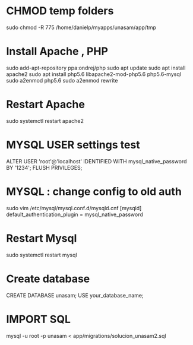 

# CHMOD temp folders
sudo chmod -R 775 /home/danielp/myapps/unasam/app/tmp

# Install Apache , PHP 
sudo add-apt-repository ppa:ondrej/php
sudo apt update
sudo apt install apache2
sudo apt install php5.6 libapache2-mod-php5.6 php5.6-mysql
sudo a2enmod php5.6
sudo a2enmod rewrite

# Restart Apache
sudo systemctl restart apache2

# MYSQL USER settings   test
ALTER USER 'root'@'localhost' IDENTIFIED WITH mysql_native_password BY '1234';
FLUSH PRIVILEGES;

# MYSQL : change config to old auth
sudo vim /etc/mysql/mysql.conf.d/mysqld.cnf
[mysqld]
default_authentication_plugin = mysql_native_password

# Restart Mysql
sudo systemctl restart mysql

#  Create database
CREATE DATABASE unasam;
USE your_database_name;

#  IMPORT SQL
mysql -u root -p unasam < app/migrations/solucion_unasam2.sql